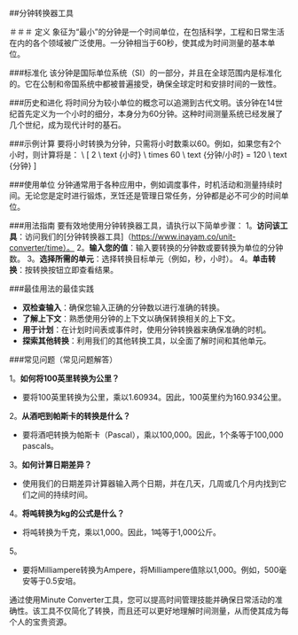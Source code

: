 ##分钟转换器工具

＃＃＃ 定义
象征为“最小”的分钟是一个时间单位，在包括科学，工程和日常生活在内的各个领域被广泛使用。一分钟相当于60秒，使其成为时间测量的基本单位。

###标准化
该分钟是国际单位系统（SI）的一部分，并且在全球范围内是标准化的。它在公制和帝国系统中都被普遍接受，确保全球定时和安排时间的一致性。

###历史和进化
将时间分为较小单位的概念可以追溯到古代文明。该分钟在14世纪首先定义为一个小时的细分，本身分为60分钟。这种时间测量系统已经发展了几个世纪，成为现代计时的基石。

###示例计算
要将小时转换为分钟，只需将小时数乘以60。例如，如果您有2个小时，则计算将是：
\ [
2 \ text {小时} \ times 60 \ text {分钟/小时} = 120 \ text {分钟}
\]

###使用单位
分钟通常用于各种应用中，例如调度事件，时机活动和测量持续时间。无论您是定时进行锻炼，烹饪还是管理日常任务，分钟都是必不可少的时间单位。

###用法指南
要有效地使用分钟转换器工具，请执行以下简单步骤：
1。**访问该工具**：访问我们的[分钟转换器工具]（https://www.inayam.co/unit-converter/time）。
2。**输入您的值**：输入要转换的分钟数或要转换为单位的分钟数。
3。**选择所需的单元**：选择转换目标单元（例如，秒，小时）。
4。**单击转换**：按转换按钮立即查看结果。

###最佳用法的最佳实践
-  **双检查输入**：确保您输入正确的分钟数以进行准确的转换。
-  **了解上下文**：熟悉使用分钟的上下文以确保转换相关的上下文。
-  **用于计划**：在计划时间表或事件时，使用分钟转换器来确保准确的时机。
-  **探索其他转换**：利用我们的其他转换工具，以全面了解时间和其他单元。

###常见问题（常见问题解答）

1。**如何将100英里转换为公里？**
- 要将100英里转换为公里，乘以1.60934。因此，100英里约为160.934公里。

2。**从酒吧到帕斯卡的转换是什么？**
- 要将酒吧转换为帕斯卡（Pascal），乘以100,000。因此，1个条等于100,000 pascals。

3。**如何计算日期差异？**
- 使用我们的日期差异计算器输入两个日期，并在几天，几周或几个月内找到它们之间的持续时间。

4。**将吨转换为kg的公式是什么？**
- 将吨转换为千克，乘以1,000。因此，1吨等于1,000公斤。

5。
- 要将Milliampere转换为Ampere，将Milliampere值除以1,000。例如，500毫安等于0.5安培。

通过使用Minute Converter工具，您可以提高时间管理技能并确保日常活动的准确性。该工具不仅简化了转换，而且还可以更好地理解时间测量，从而使其成为每个人的宝贵资源。